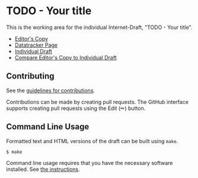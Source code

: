 # TODO - Your title

This is the working area for the individual Internet-Draft, "TODO - Your title".

* [Editor's Copy](https://davidben.github.io/merkle-tree-certs/#go.draft-davidben-tls-merkle-tree-certs.html)
* [Datatracker Page](https://datatracker.ietf.org/doc/draft-davidben-tls-merkle-tree-certs)
* [Individual Draft](https://datatracker.ietf.org/doc/html/draft-davidben-tls-merkle-tree-certs)
* [Compare Editor's Copy to Individual Draft](https://davidben.github.io/merkle-tree-certs/#go.draft-davidben-tls-merkle-tree-certs.diff)


## Contributing

See the
[guidelines for contributions](https://github.com/davidben/merkle-tree-certs/blob/main/CONTRIBUTING.md).

Contributions can be made by creating pull requests.
The GitHub interface supports creating pull requests using the Edit (✏) button.


## Command Line Usage

Formatted text and HTML versions of the draft can be built using `make`.

```sh
$ make
```

Command line usage requires that you have the necessary software installed.  See
[the instructions](https://github.com/martinthomson/i-d-template/blob/main/doc/SETUP.md).

